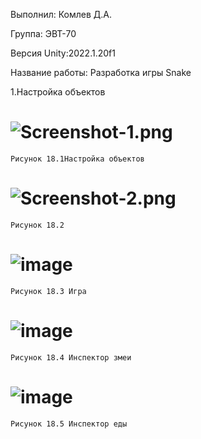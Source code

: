 Выполнил: Комлев Д.А.

Группа: ЭВТ-70

Версия Unity:2022.1.20f1

Название работы: Разработка игры Snake 

1.Настройка объектов
# ![Screenshot-1.png](https://i.postimg.cc/tC6qzNGL/Screenshot-1.png)
    Рисунок 18.1Настройка объектов
    
# ![Screenshot-2.png](https://i.postimg.cc/KcwcLswP/Screenshot-2.png)
    Рисунок 18.2
# ![image](https://user-images.githubusercontent.com/119409903/205281665-28026655-b80d-4894-9884-53f365b38976.png)
    Рисунок 18.3 Игра
# ![image](https://user-images.githubusercontent.com/119409903/205281732-56748147-188f-4471-bce8-28575fef027d.png)
    Рисунок 18.4 Инспектор змеи
# ![image](https://user-images.githubusercontent.com/119409903/205281844-3450fe33-7b16-4cec-a642-fc51b51b3906.png)
    Рисунок 18.5 Инспектор еды

